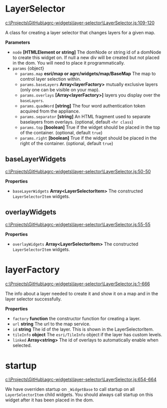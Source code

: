 # LayerSelector

[c:\Projects\GitHub\agrc-widgets\layer-selector\LayerSelector.js:109-120](https://github.com/steveoh/layer-selector/blob/39d9ac9cea6a60a42a921259ddf97afbb10424a9/c:\Projects\GitHub\agrc-widgets\layer-selector\LayerSelector.js#L109-L120 "Source code on GitHub")

A class for creating a layer selector that changes layers for a given map.

**Parameters**

-   `node` **[HTMLElement or string]** The domNode or string id of a domNode to create this widget on. If null
    a new div will be created but not placed in the dom. You will need to place it programmatically.
-   `params`  {object}
    -   `params.map` **esri/map or agrc/widgets/map/BaseMap** The map to control layer selection within.
    -   `params.baseLayers` **Array&lt;layerFactory&gt;** mutually exclusive layers (only one can be visible on your map).
    -   `params.overlays` **[Array&lt;layerFactory&gt;]** layers you display over the `baseLayers`.
    -   `params.quadWord` **[string]** The four word authentication token acquired from the appliance.
    -   `params.separator` **[string]** An HTML fragment used to
        separate baselayers from overlays. (optional, default `<hr class`)
    -   `params.top` **[boolean]** True if the widget should be placed in the top of the container. (optional, default `true`)
    -   `params.right` **[boolean]** True if the widget should be placed in the right of the container. (optional, default `true`)

## baseLayerWidgets

[c:\Projects\GitHub\agrc-widgets\layer-selector\LayerSelector.js:50-50](https://github.com/steveoh/layer-selector/blob/39d9ac9cea6a60a42a921259ddf97afbb10424a9/c:\Projects\GitHub\agrc-widgets\layer-selector\LayerSelector.js#L50-L50 "Source code on GitHub")

**Properties**

-   `baseLayerWidgets` **Array&lt;LayerSelectorItem&gt;** The constructed `LayerSelectorItem` widgets.

## overlayWidgets

[c:\Projects\GitHub\agrc-widgets\layer-selector\LayerSelector.js:55-55](https://github.com/steveoh/layer-selector/blob/39d9ac9cea6a60a42a921259ddf97afbb10424a9/c:\Projects\GitHub\agrc-widgets\layer-selector\LayerSelector.js#L55-L55 "Source code on GitHub")

**Properties**

-   `overlayWidgets` **Array&lt;LayerSelectorItem&gt;** The constructed `LayerSelectorItem` widgets.

# layerFactory

[c:\Projects\GitHub\agrc-widgets\layer-selector\LayerSelector.js:1-666](https://github.com/steveoh/layer-selector/blob/39d9ac9cea6a60a42a921259ddf97afbb10424a9/c:\Projects\GitHub\agrc-widgets\layer-selector\LayerSelector.js#L1-L666 "Source code on GitHub")

The info about a layer needed to create it and show it on a map and in the layer selector successfully.

**Properties**

-   `factory` **function** the constructor function for creating a layer.
-   `url` **string** The url to the map service.
-   `id` **string** The id of the layer. This is shown in the LayerSelectorItem.
-   `tileInfo` **object** The `esri/TileInfo` object if the layer has custom levels.
-   `linked` **Array&lt;string&gt;** The id of overlays to automatically enable when selected.

# startup

[c:\Projects\GitHub\agrc-widgets\layer-selector\LayerSelector.js:654-664](https://github.com/steveoh/layer-selector/blob/39d9ac9cea6a60a42a921259ddf97afbb10424a9/c:\Projects\GitHub\agrc-widgets\layer-selector\LayerSelector.js#L654-L664 "Source code on GitHub")

We have overriden startup on `_WidgetBase` to call startup on all `LayerSelectorItem` child widgets.
You should always call startup on this widget after it has been placed in the dom.
